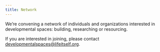 ```yaml
---
title: Network
---
```

We’re convening a network of individuals and organizations interested in developmental spaces: building, researching or resourcing.

If you are interested in joining, please contact developmentalspaces@lifeitself.org.
